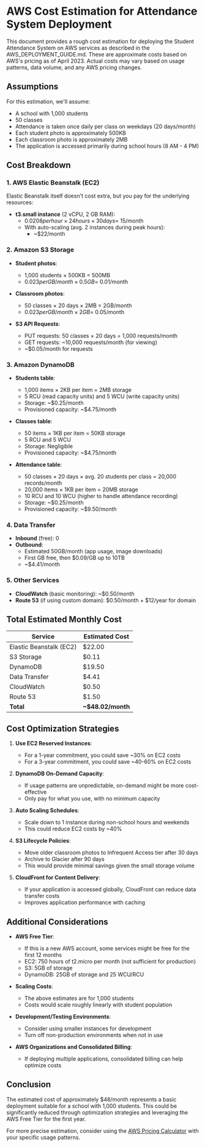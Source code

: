 # AWS Cost Estimation for Attendance System Deployment

This document provides a rough cost estimation for deploying the Student Attendance System on AWS services as described in the AWS_DEPLOYMENT_GUIDE.md. These are approximate costs based on AWS's pricing as of April 2023. Actual costs may vary based on usage patterns, data volume, and any AWS pricing changes.

## Assumptions

For this estimation, we'll assume:
- A school with 1,000 students
- 50 classes
- Attendance is taken once daily per class on weekdays (20 days/month)
- Each student photo is approximately 500KB
- Each classroom photo is approximately 2MB
- The application is accessed primarily during school hours (8 AM - 4 PM)

## Cost Breakdown

### 1. AWS Elastic Beanstalk (EC2)

Elastic Beanstalk itself doesn't cost extra, but you pay for the underlying resources:

- **t3.small instance** (2 vCPU, 2 GB RAM):
  - $0.0208 per hour × 24 hours × 30 days = ~$15/month
  - With auto-scaling (avg. 2 instances during peak hours):
    - ~$22/month

### 2. Amazon S3 Storage

- **Student photos**:
  - 1,000 students × 500KB = 500MB
  - $0.023 per GB/month × 0.5GB = ~$0.01/month

- **Classroom photos**:
  - 50 classes × 20 days × 2MB = 2GB/month
  - $0.023 per GB/month × 2GB = ~$0.05/month

- **S3 API Requests**:
  - PUT requests: 50 classes × 20 days = 1,000 requests/month
  - GET requests: ~10,000 requests/month (for viewing)
  - ~$0.05/month for requests

### 3. Amazon DynamoDB

- **Students table**:
  - 1,000 items × 2KB per item = 2MB storage
  - 5 RCU (read capacity units) and 5 WCU (write capacity units)
  - Storage: ~$0.25/month
  - Provisioned capacity: ~$4.75/month

- **Classes table**:
  - 50 items × 1KB per item = 50KB storage
  - 5 RCU and 5 WCU
  - Storage: Negligible
  - Provisioned capacity: ~$4.75/month

- **Attendance table**:
  - 50 classes × 20 days × avg. 20 students per class = 20,000 records/month
  - 20,000 items × 1KB per item = 20MB storage
  - 10 RCU and 10 WCU (higher to handle attendance recording)
  - Storage: ~$0.25/month
  - Provisioned capacity: ~$9.50/month

### 4. Data Transfer

- **Inbound** (free): 0
- **Outbound**:
  - Estimated 50GB/month (app usage, image downloads)
  - First GB free, then $0.09/GB up to 10TB
  - ~$4.41/month

### 5. Other Services

- **CloudWatch** (basic monitoring): ~$0.50/month
- **Route 53** (if using custom domain): $0.50/month + $12/year for domain

## Total Estimated Monthly Cost

| Service | Estimated Cost |
|---------|----------------|
| Elastic Beanstalk (EC2) | $22.00 |
| S3 Storage | $0.11 |
| DynamoDB | $19.50 |
| Data Transfer | $4.41 |
| CloudWatch | $0.50 |
| Route 53 | $1.50 |
| **Total** | **~$48.02/month** |

## Cost Optimization Strategies

1. **Use EC2 Reserved Instances**:
   - For a 1-year commitment, you could save ~30% on EC2 costs
   - For a 3-year commitment, you could save ~40-60% on EC2 costs

2. **DynamoDB On-Demand Capacity**:
   - If usage patterns are unpredictable, on-demand might be more cost-effective
   - Only pay for what you use, with no minimum capacity

3. **Auto Scaling Schedules**:
   - Scale down to 1 instance during non-school hours and weekends
   - This could reduce EC2 costs by ~40%

4. **S3 Lifecycle Policies**:
   - Move older classroom photos to Infrequent Access tier after 30 days
   - Archive to Glacier after 90 days
   - This would provide minimal savings given the small storage volume

5. **CloudFront for Content Delivery**:
   - If your application is accessed globally, CloudFront can reduce data transfer costs
   - Improves application performance with caching

## Additional Considerations

- **AWS Free Tier**:
  - If this is a new AWS account, some services might be free for the first 12 months
  - EC2: 750 hours of t2.micro per month (not sufficient for production)
  - S3: 5GB of storage
  - DynamoDB: 25GB of storage and 25 WCU/RCU

- **Scaling Costs**:
  - The above estimates are for 1,000 students
  - Costs would scale roughly linearly with student population

- **Development/Testing Environments**:
  - Consider using smaller instances for development
  - Turn off non-production environments when not in use

- **AWS Organizations and Consolidated Billing**:
  - If deploying multiple applications, consolidated billing can help optimize costs

## Conclusion

The estimated cost of approximately $48/month represents a basic deployment suitable for a school with 1,000 students. This could be significantly reduced through optimization strategies and leveraging the AWS Free Tier for the first year. 

For more precise estimation, consider using the [AWS Pricing Calculator](https://calculator.aws.amazon.com/) with your specific usage patterns.